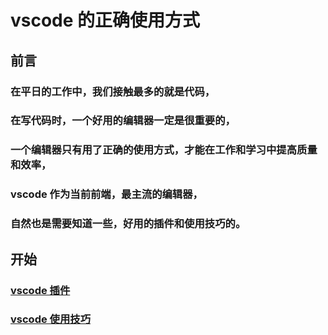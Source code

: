 # vscode 的正确使用方式

## 前言

### 在平日的工作中，我们接触最多的就是代码，
### 在写代码时，一个好用的编辑器一定是很重要的，
### 一个编辑器只有用了正确的使用方式，才能在工作和学习中提高质量和效率，
### vscode 作为当前前端，最主流的编辑器，
### 自然也是需要知道一些，好用的插件和使用技巧的。

## 开始

### [vscode 插件](/page/vscode-plugins.html)

### [vscode 使用技巧](/page/vscode-use.html)
